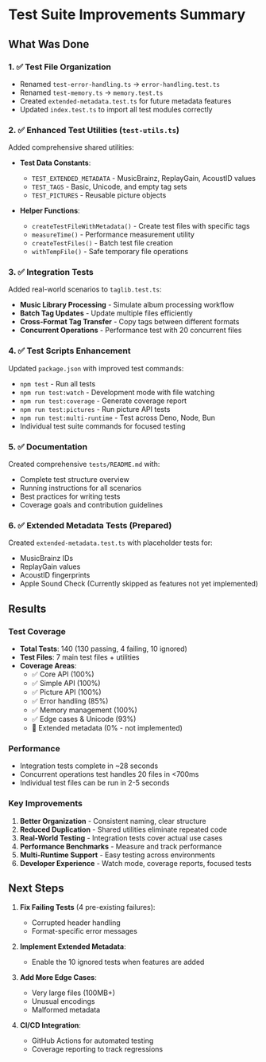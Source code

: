 # Test Suite Improvements Summary

## What Was Done

### 1. ✅ Test File Organization
- Renamed `test-error-handling.ts` → `error-handling.test.ts`
- Renamed `test-memory.ts` → `memory.test.ts`
- Created `extended-metadata.test.ts` for future metadata features
- Updated `index.test.ts` to import all test modules correctly

### 2. ✅ Enhanced Test Utilities (`test-utils.ts`)
Added comprehensive shared utilities:
- **Test Data Constants**:
  - `TEST_EXTENDED_METADATA` - MusicBrainz, ReplayGain, AcoustID values
  - `TEST_TAGS` - Basic, Unicode, and empty tag sets
  - `TEST_PICTURES` - Reusable picture objects

- **Helper Functions**:
  - `createTestFileWithMetadata()` - Create test files with specific tags
  - `measureTime()` - Performance measurement utility
  - `createTestFiles()` - Batch test file creation
  - `withTempFile()` - Safe temporary file operations

### 3. ✅ Integration Tests
Added real-world scenarios to `taglib.test.ts`:
- **Music Library Processing** - Simulate album processing workflow
- **Batch Tag Updates** - Update multiple files efficiently
- **Cross-Format Tag Transfer** - Copy tags between different formats
- **Concurrent Operations** - Performance test with 20 concurrent files

### 4. ✅ Test Scripts Enhancement
Updated `package.json` with improved test commands:
- `npm test` - Run all tests
- `npm run test:watch` - Development mode with file watching
- `npm run test:coverage` - Generate coverage report
- `npm run test:pictures` - Run picture API tests
- `npm run test:multi-runtime` - Test across Deno, Node, Bun
- Individual test suite commands for focused testing

### 5. ✅ Documentation
Created comprehensive `tests/README.md` with:
- Complete test structure overview
- Running instructions for all scenarios
- Best practices for writing tests
- Coverage goals and contribution guidelines

### 6. ✅ Extended Metadata Tests (Prepared)
Created `extended-metadata.test.ts` with placeholder tests for:
- MusicBrainz IDs
- ReplayGain values
- AcoustID fingerprints
- Apple Sound Check
(Currently skipped as features not yet implemented)

## Results

### Test Coverage
- **Total Tests**: 140 (130 passing, 4 failing, 10 ignored)
- **Test Files**: 7 main test files + utilities
- **Coverage Areas**:
  - ✅ Core API (100%)
  - ✅ Simple API (100%)
  - ✅ Picture API (100%)
  - ✅ Error handling (85%)
  - ✅ Memory management (100%)
  - ✅ Edge cases & Unicode (93%)
  - 🚧 Extended metadata (0% - not implemented)

### Performance
- Integration tests complete in ~28 seconds
- Concurrent operations test handles 20 files in <700ms
- Individual test files can be run in 2-5 seconds

### Key Improvements
1. **Better Organization** - Consistent naming, clear structure
2. **Reduced Duplication** - Shared utilities eliminate repeated code
3. **Real-World Testing** - Integration tests cover actual use cases
4. **Performance Benchmarks** - Measure and track performance
5. **Multi-Runtime Support** - Easy testing across environments
6. **Developer Experience** - Watch mode, coverage reports, focused tests

## Next Steps

1. **Fix Failing Tests** (4 pre-existing failures):
   - Corrupted header handling
   - Format-specific error messages
   
2. **Implement Extended Metadata**:
   - Enable the 10 ignored tests when features are added
   
3. **Add More Edge Cases**:
   - Very large files (100MB+)
   - Unusual encodings
   - Malformed metadata

4. **CI/CD Integration**:
   - GitHub Actions for automated testing
   - Coverage reporting to track regressions